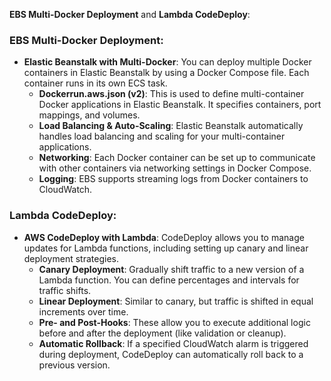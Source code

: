 **EBS Multi-Docker Deployment** and **Lambda CodeDeploy**:

### EBS Multi-Docker Deployment:
- **Elastic Beanstalk with Multi-Docker**: You can deploy multiple Docker containers in Elastic Beanstalk by using a Docker Compose file. Each container runs in its own ECS task.
  - **Dockerrun.aws.json (v2)**: This is used to define multi-container Docker applications in Elastic Beanstalk. It specifies containers, port mappings, and volumes.
  - **Load Balancing & Auto-Scaling**: Elastic Beanstalk automatically handles load balancing and scaling for your multi-container applications.
  - **Networking**: Each Docker container can be set up to communicate with other containers via networking settings in Docker Compose.
  - **Logging**: EBS supports streaming logs from Docker containers to CloudWatch.

### Lambda CodeDeploy:
- **AWS CodeDeploy with Lambda**: CodeDeploy allows you to manage updates for Lambda functions, including setting up canary and linear deployment strategies.
  - **Canary Deployment**: Gradually shift traffic to a new version of a Lambda function. You can define percentages and intervals for traffic shifts.
  - **Linear Deployment**: Similar to canary, but traffic is shifted in equal increments over time.
  - **Pre- and Post-Hooks**: These allow you to execute additional logic before and after the deployment (like validation or cleanup).
  - **Automatic Rollback**: If a specified CloudWatch alarm is triggered during deployment, CodeDeploy can automatically roll back to a previous version.
